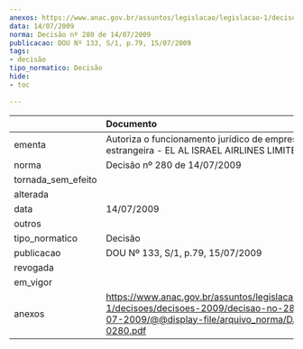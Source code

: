 ```yaml
---
anexos: https://www.anac.gov.br/assuntos/legislacao/legislacao-1/decisoes/decisoes-2009/decisao-no-280-de-14-07-2009/@@display-file/arquivo_norma/DA2009-0280.pdf
data: 14/07/2009
norma: Decisão nº 280 de 14/07/2009
publicacao: DOU Nº 133, S/1, p.79, 15/07/2009
tags:
- decisão
tipo_normatico: Decisão
hide: 
- toc 
 
---
```


|                    | Documento                                                                                                                                                 |
|:-------------------|:----------------------------------------------------------------------------------------------------------------------------------------------------------|
| ementa             | Autoriza o funcionamento jurídico de empresa estrangeira - EL AL ISRAEL AIRLINES LIMITED.                                                                 |
| norma              | Decisão nº 280 de 14/07/2009                                                                                                                              |
| tornada_sem_efeito |                                                                                                                                                           |
| alterada           |                                                                                                                                                           |
| data               | 14/07/2009                                                                                                                                                |
| outros             |                                                                                                                                                           |
| tipo_normatico     | Decisão                                                                                                                                                   |
| publicacao         | DOU Nº 133, S/1, p.79, 15/07/2009                                                                                                                         |
| revogada           |                                                                                                                                                           |
| em_vigor           |                                                                                                                                                           |
| anexos             | https://www.anac.gov.br/assuntos/legislacao/legislacao-1/decisoes/decisoes-2009/decisao-no-280-de-14-07-2009/@@display-file/arquivo_norma/DA2009-0280.pdf |